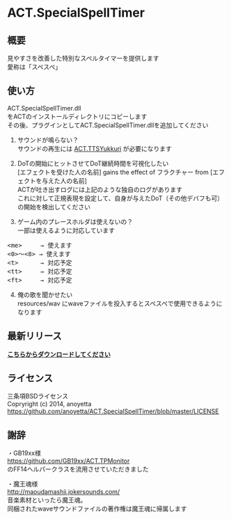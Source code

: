 ACT.SpecialSpellTimer
=====================

概要
-------------
見やすさを改善した特別なスペルタイマーを提供します  
愛称は「スペスペ」  
  
使い方
--------------
ACT.SpecialSpellTimer.dll  
をACTのインストールディレクトリにコピーします  
その後、プラグインとしてACT.SpecialSpellTimer.dllを追加してください  
  
1) サウンドが鳴らない？  
サウンドの再生には [ACT.TTSYukkuri](https://github.com/anoyetta/ACT.TTSYukkuri/releases/latest) が必要になります  
  
2) DoTの開始にヒットさせてDoT継続時間を可視化したい  
[エフェクトを受けた人の名前] gains the effect of フラクチャー from [エフェクトを与えた人の名前]  
ACTが吐き出すログには上記のような独自のログがあります  
これに対して正規表現を設定して、自身が与えたDoT（その他デバフも可）の開始を検出してください  
  
3) ゲーム内のプレースホルダは使えないの？  
一部は使えるように対応しています  
<pre>
&lt;me&gt;     → 使えます  
&lt;0&gt;～&lt;8&gt; → 使えます  
&lt;t&gt;      → 対応予定  
&lt;tt&gt;     → 対応予定  
&lt;ft&gt;     → 対応予定  
</pre>  
  
4) 俺の歌を聞かせたい    
resources/wav にwaveファイルを投入するとスペスペで使用できるようになります  
  
    
最新リリース
--------------
**[こちらからダウンロードしてください](https://github.com/anoyetta/ACT.SpecialSpellTimer/releases/latest)**  
  
  
ライセンス
--------------
三条項BSDライセンス  
Copryright (c) 2014, anoyetta  
https://github.com/anoyetta/ACT.SpecialSpellTimer/blob/master/LICENSE  
  
  
謝辞
--------------
・GB19xx様  
https://github.com/GB19xx/ACT.TPMonitor  
のFF14ヘルパークラスを流用させていただきました  

・魔王魂様  
http://maoudamashii.jokersounds.com/  
音楽素材といったら魔王魂。  
同梱されたwaveサウンドファイルの著作権は魔王魂に帰属します  
